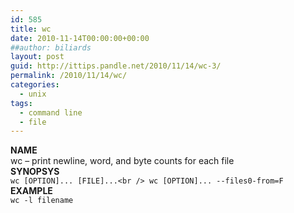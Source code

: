 ```yaml
---
id: 585
title: wc
date: 2010-11-14T00:00:00+00:00
##author: biliards
layout: post
guid: http://ittips.pandle.net/2010/11/14/wc-3/
permalink: /2010/11/14/wc/
categories:
  - unix
tags:
  - command line
  - file
---
```

**NAME**  
wc &#8211; print newline, word, and byte counts for each file  
**SYNOPSYS**  
`wc [OPTION]... [FILE]...<br />
wc [OPTION]... --files0-from=F`  
**EXAMPLE**  
`wc -l filename`

